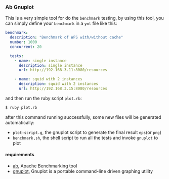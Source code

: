 ### Ab Gnuplot

This is a very simple tool for do the `benchmark` testing, by using this tool, you can 
simply define your `benchmark` in a `yml` file like this:

```yml
benchmark:
  description: "Benchmark of WFS with/without cache"
  number: 1000
  concurrent: 20

  tests:
    - name: single instance
      description: single instance
      url: http://192.168.3.11:8080/resources

    - name: squid with 2 instances
      description: squid with 2 instances
      url: http://192.168.3.15:8080/resources
```

and then run the ruby script `plot.rb`:

```sh
$ ruby plot.rb
```

after this command running successfully, some new files will be generated automatically:

-  `plot-script.g`, the gnuplot script to generate the final result `eps`(or `png`)
-  `benchmark,sh`, the shell script to run all the tests and invoke `gnuplot` to plot


#### requirements

-  [ab](https://httpd.apache.org/docs/2.2/programs/ab.html), Apache Benchmarking tool
-  [gnuplot](http://www.gnuplot.info/), Gnuplot is a portable command-line driven graphing utility

